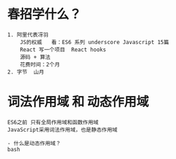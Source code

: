 # 春招学什么？
    1. 阿里代表冴羽
        JS的权威   看：ES6 系列 underscore Javascript 15篇
        React 写一个项目  React hooks
        源码 + 算法
        花费时间：2个月
    2. 字节  山月 
    
# 词法作用域 和 动态作用域
    ES6之前 只有全局作用域和函数作用域
    JavaScript采用词法作用域，也是静态作用域

    - 什么是动态作用域？
    bash

